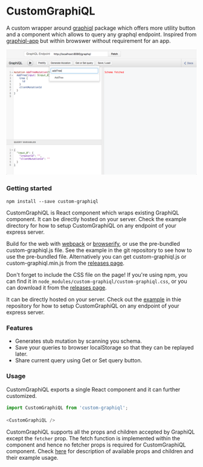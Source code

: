 CustomGraphiQL
==============

A custom wrapper around [graphiql](https://github.com/graphql/graphiql/) package 
which offers more utility button and a component which allows to query any graphql 
endpoint. Inspired from [graphiql-app](https://github.com/skevy/graphiql-app/) 
but within browswer without requirement for an app.

![](resources/cgraphiql.png)

### Getting started

```
npm install --save custom-graphiql
```

CustomGraphiQL is React component which wraps existing GraphiQL component. It 
can be directly hosted on your server. Check the example directory for how to 
setup CustomGraphiQL on any endpoint of your express server.

Build for the web with [webpack](http://webpack.github.io/) or
[browserify](http://browserify.org/), or use the pre-bundled custom-graphiql.js 
file. See the example in the git repository to see how to use the pre-bundled 
file. Alternatively you can get custom-graphiql.js or custom-graphiql.min.js from
the [releases page](https://github.com/shahankit/custom-graphiql/releases).

Don't forget to include the CSS file on the page! If you're using npm, you can
find it in `node_modules/custom-graphiql/custom-graphiql.css`, or you can 
download it from the [releases page](https://github.com/graphql/graphiql/releases).

It can be directly hosted on your server. Check out the [example](./example) in 
thie repository for how to setup CustomGraphiQL on any endpoint of your express server.

### Features

* Generates stub mutation by scanning you schema.
* Save your queries to browser localStorage so that they can be replayed later.
* Share current query using Get or Set query button.


### Usage

CustomGraphiQL exports a single React component and it can further customized.

```js
import CustomGraphiQL from 'custom-graphiql';

<CustomGraphiQL />
```

CustomGraphiQL supports all the props and children accepted by GraphiQL except the
`fetcher` prop. The fetch function is implemented within the component and hence no 
fetcher props is required for CustomGraphiQL component. Check [here](https://github.com/graphql/graphiql#usage) 
for description of available props and children and their example usage.
